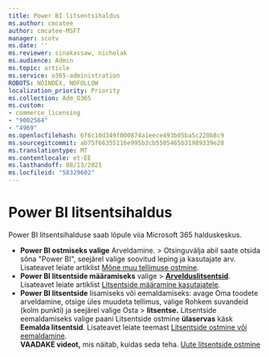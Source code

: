 ```yaml
---
title: Power BI litsentsihaldus
ms.author: cmcatee
author: cmcatee-MSFT
manager: scotv
ms.date: ''
ms.reviewer: sinakassaw, nicholak
ms.audience: Admin
ms.topic: article
ms.service: o365-administration
ROBOTS: NOINDEX, NOFOLLOW
localization_priority: Priority
ms.collection: Adm_O365
ms.custom:
- commerce_licensing
- "9002564"
- "4969"
ms.openlocfilehash: 6f6c10d349f000874a1eece493b05ba5c220b8c9
ms.sourcegitcommit: ab75f66355116e995b3cb5505465b31989339e28
ms.translationtype: MT
ms.contentlocale: et-EE
ms.lasthandoff: 08/13/2021
ms.locfileid: "58329602"
---
```

# <a name="power-bi-license-management"></a>Power BI litsentsihaldus

Power BI litsentsihalduse saab lõpule viia Microsoft 365 halduskeskus.

- **Power BI ostmiseks valige** Arveldamine.  \> **[](https://go.microsoft.com/fwlink/p/?linkid=868433)** Otsinguvälja abil saate otsida sõna "Power BI", seejärel valige soovitud leping ja kasutajate arv. Lisateavet leiate artiklist [Mõne muu tellimuse ostmine](https://docs.microsoft.com/microsoft-365/commerce/try-or-buy-microsoft-365#buy-a-different-subscription).
- **Power BI litsentside määramiseks** valige   >  **[Arvelduslitsentsid](https://go.microsoft.com/fwlink/p/?linkid=842264)**. Lisateavet leiate artiklist [Litsentside määramine kasutajatele](https://docs.microsoft.com/microsoft-365/admin/manage/assign-licenses-to-users).
- **Power BI litsentside** lisamiseks või eemaldamiseks: avage Oma toodete arveldamine, otsige üles muudeta tellimus, valige Rohkem suvandeid (kolm punkti) ja seejärel valige Osta  >  **[](https://go.microsoft.com/fwlink/p/?linkid=842054)** **litsentse.**  Litsentside eemaldamiseks valige paani Litsentside ostmine **ülaservas** käsk **Eemalda litsentsid**. Lisateavet leiate teemast [Litsentside ostmine või eemaldamine](https://docs.microsoft.com/microsoft-365/commerce/licenses/buy-licenses).\
**VAADAKE videot,** mis näitab, kuidas seda teha. [Uute litsentside ostmine](https://go.microsoft.com/fwlink/p/?linkid=2154857)